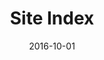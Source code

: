 ---
title: Site Index
subtitle:
date: 2016-10-01
publishdate: 2016-10-01
type: json
url: /assets/site-index.json
---